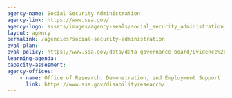 ```yaml
---
agency-name: Social Security Administration
agency-link: https://www.ssa.gov/
agency-logo: assets/images/agency-seals/social_security_administration_seal.png
layout: agency
permalink: /agencies/social-security-administration
eval-plan:
eval-policy: https://www.ssa.gov/data/data_governance_board/Evidence%20Act%20Evaluation%20Policy%20-%20September%202020.pdf
learning-agenda:
capacity-assesment:
agency-offices:
    - name: Office of Research, Demonstration, and Employment Support
      link: https://www.ssa.gov/disabilityresearch/
---
```

